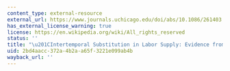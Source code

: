 ```yaml
---
content_type: external-resource
external_url: https://www.journals.uchicago.edu/doi/abs/10.1086/261403
has_external_license_warning: true
license: https://en.wikipedia.org/wiki/All_rights_reserved
status: ''
title: "\u201CIntertemporal Substitution in Labor Supply: Evidence from Micro Data.\u201D"
uid: 2bd4aacc-372a-4b2a-a65f-3221e099ab4b
wayback_url: ''
---
```

